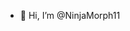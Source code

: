 - 👋 Hi, I’m @NinjaMorph11

  

<!---
NinjaMorph11/NinjaMorph11 is a ✨ special ✨ repository because its `README.md` (this file) appears on your GitHub profile.
You can click the Preview link to take a look at your changes.
--->
